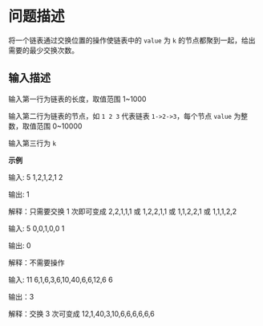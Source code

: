 # 问题描述

将一个链表通过交换位置的操作使链表中的 `value` 为 `k` 的节点都聚到一起，给出需要的最少交换次数。

## 输入描述

输入第一行为链表的长度，取值范围 1~1000

输入第二行为链表的节点，如 `1 2 3` 代表链表 `1->2->3`，每个节点 `value` 为整数，取值范围 0~10000

输入第三行为 `k`

**示例**

输入: 5
    1,2,1,2,1
    2

输出: 1

解释：只需要交换 1 次即可变成 2,2,1,1,1 或 1,2,2,1,1 或 1,1,2,2,1 或 1,1,1,2,2

输入: 5
    0,0,1,0,0
    1

输出: 0

解释：不需要操作

输入: 11
    6,1,6,3,6,10,40,6,6,12,6
    6

输出：3

解释：交换 3 次可变成 12,1,40,3,10,6,6,6,6,6,6